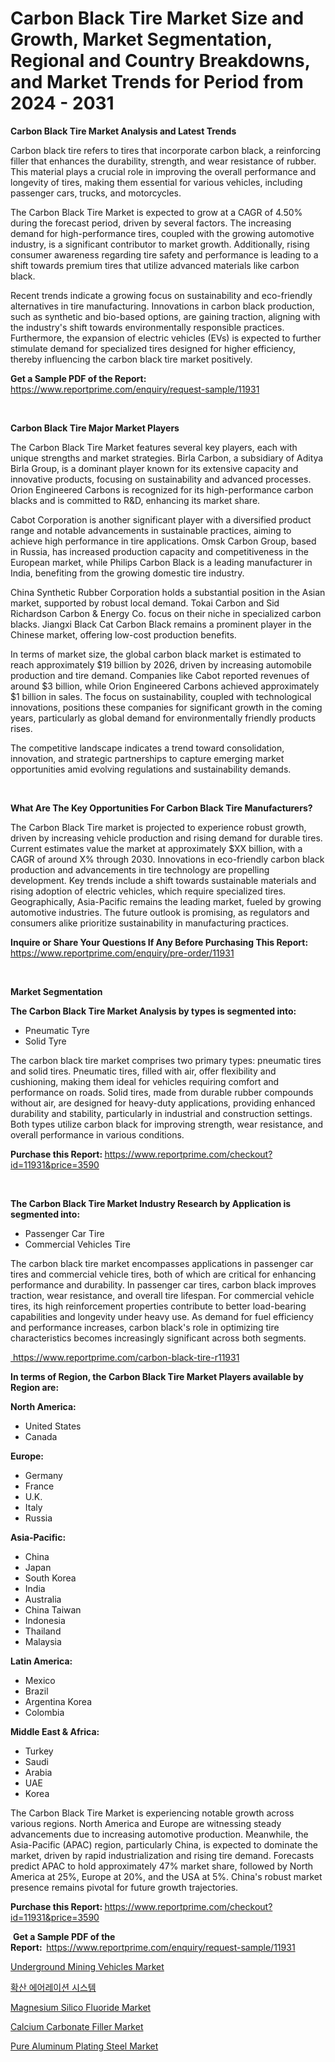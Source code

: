 <p><h1>Carbon Black Tire Market Size and Growth, Market Segmentation, Regional and Country Breakdowns, and Market Trends for Period from 2024 -  2031</h1></p><p><strong>Carbon Black Tire Market Analysis and Latest Trends</strong></p>
<p><p>Carbon black tire refers to tires that incorporate carbon black, a reinforcing filler that enhances the durability, strength, and wear resistance of rubber. This material plays a crucial role in improving the overall performance and longevity of tires, making them essential for various vehicles, including passenger cars, trucks, and motorcycles.</p><p>The Carbon Black Tire Market is expected to grow at a CAGR of 4.50% during the forecast period, driven by several factors. The increasing demand for high-performance tires, coupled with the growing automotive industry, is a significant contributor to market growth. Additionally, rising consumer awareness regarding tire safety and performance is leading to a shift towards premium tires that utilize advanced materials like carbon black.</p><p>Recent trends indicate a growing focus on sustainability and eco-friendly alternatives in tire manufacturing. Innovations in carbon black production, such as synthetic and bio-based options, are gaining traction, aligning with the industry's shift towards environmentally responsible practices. Furthermore, the expansion of electric vehicles (EVs) is expected to further stimulate demand for specialized tires designed for higher efficiency, thereby influencing the carbon black tire market positively.</p></p>
<p><strong>Get a Sample PDF of the Report:&nbsp;</strong> <a href="https://www.reportprime.com/enquiry/request-sample/11931">https://www.reportprime.com/enquiry/request-sample/11931</a></p>
<p>&nbsp;</p>
<p><strong>Carbon Black Tire Major Market Players</strong></p>
<p><p>The Carbon Black Tire Market features several key players, each with unique strengths and market strategies. Birla Carbon, a subsidiary of Aditya Birla Group, is a dominant player known for its extensive capacity and innovative products, focusing on sustainability and advanced processes. Orion Engineered Carbons is recognized for its high-performance carbon blacks and is committed to R&D, enhancing its market share. </p><p>Cabot Corporation is another significant player with a diversified product range and notable advancements in sustainable practices, aiming to achieve high performance in tire applications. Omsk Carbon Group, based in Russia, has increased production capacity and competitiveness in the European market, while Philips Carbon Black is a leading manufacturer in India, benefiting from the growing domestic tire industry.</p><p>China Synthetic Rubber Corporation holds a substantial position in the Asian market, supported by robust local demand. Tokai Carbon and Sid Richardson Carbon & Energy Co. focus on their niche in specialized carbon blacks. Jiangxi Black Cat Carbon Black remains a prominent player in the Chinese market, offering low-cost production benefits.</p><p>In terms of market size, the global carbon black market is estimated to reach approximately $19 billion by 2026, driven by increasing automobile production and tire demand. Companies like Cabot reported revenues of around $3 billion, while Orion Engineered Carbons achieved approximately $1 billion in sales. The focus on sustainability, coupled with technological innovations, positions these companies for significant growth in the coming years, particularly as global demand for environmentally friendly products rises. </p><p>The competitive landscape indicates a trend toward consolidation, innovation, and strategic partnerships to capture emerging market opportunities amid evolving regulations and sustainability demands.</p></p>
<p>&nbsp;</p>
<p><strong>What Are The Key Opportunities For Carbon Black Tire Manufacturers?</strong></p>
<p><p>The Carbon Black Tire market is projected to experience robust growth, driven by increasing vehicle production and rising demand for durable tires. Current estimates value the market at approximately $XX billion, with a CAGR of around X% through 2030. Innovations in eco-friendly carbon black production and advancements in tire technology are propelling development. Key trends include a shift towards sustainable materials and rising adoption of electric vehicles, which require specialized tires. Geographically, Asia-Pacific remains the leading market, fueled by growing automotive industries. The future outlook is promising, as regulators and consumers alike prioritize sustainability in manufacturing practices.</p></p>
<p><strong>Inquire or Share Your Questions If Any Before Purchasing This Report:</strong> <a href="https://www.reportprime.com/enquiry/pre-order/11931">https://www.reportprime.com/enquiry/pre-order/11931</a></p>
<p>&nbsp;</p>
<p><strong>Market Segmentation</strong></p>
<p><strong>The Carbon Black Tire Market Analysis by types is segmented into:</strong></p>
<p><ul><li>Pneumatic Tyre</li><li>Solid Tyre</li></ul></p>
<p><p>The carbon black tire market comprises two primary types: pneumatic tires and solid tires. Pneumatic tires, filled with air, offer flexibility and cushioning, making them ideal for vehicles requiring comfort and performance on roads. Solid tires, made from durable rubber compounds without air, are designed for heavy-duty applications, providing enhanced durability and stability, particularly in industrial and construction settings. Both types utilize carbon black for improving strength, wear resistance, and overall performance in various conditions.</p></p>
<p><strong>Purchase this Report:&nbsp;</strong><a href="https://www.reportprime.com/checkout?id=11931&price=3590">https://www.reportprime.com/checkout?id=11931&price=3590</a></p>
<p>&nbsp;</p>
<p><strong>The Carbon Black Tire Market Industry Research by Application is segmented into:</strong></p>
<p><ul><li>Passenger Car Tire</li><li>Commercial Vehicles Tire</li></ul></p>
<p><p>The carbon black tire market encompasses applications in passenger car tires and commercial vehicle tires, both of which are critical for enhancing performance and durability. In passenger car tires, carbon black improves traction, wear resistance, and overall tire lifespan. For commercial vehicle tires, its high reinforcement properties contribute to better load-bearing capabilities and longevity under heavy use. As demand for fuel efficiency and performance increases, carbon black's role in optimizing tire characteristics becomes increasingly significant across both segments.</p></p>
<p><a href="https://www.reportprime.com/carbon-black-tire-r11931">&nbsp;https://www.reportprime.com/carbon-black-tire-r11931</a></p>
<p><strong>In terms of Region, the Carbon Black Tire Market Players available by Region are:</strong></p>
<p>
    <p> <strong> North America: </strong>
        <ul>
            <li>United States</li>
            <li>Canada</li>
        </ul>
        </p> 
    <p> <strong> Europe: </strong>
        <ul>
            <li>Germany</li>
            <li>France</li>
            <li>U.K.</li>
            <li>Italy</li>
            <li>Russia</li>
        </ul>
        </p> 
    <p> <strong> Asia-Pacific: </strong>
        <ul>
            <li>China</li>
            <li>Japan</li>
            <li>South Korea</li>
            <li>India</li>
            <li>Australia</li>
            <li>China Taiwan</li>
            <li>Indonesia</li>
            <li>Thailand</li>
            <li>Malaysia</li>
        </ul>
        </p> 
    <p> <strong> Latin America: </strong>
        <ul>
            <li>Mexico</li>
            <li>Brazil</li>
            <li>Argentina Korea</li>
            <li>Colombia</li>
        </ul>
        </p> 
    <p> <strong> Middle East & Africa: </strong>
        <ul>
            <li>Turkey</li>
            <li>Saudi</li>
            <li>Arabia</li>
            <li>UAE</li>
            <li>Korea</li>
        </ul>
    </p>
    </p>
<p><p>The Carbon Black Tire Market is experiencing notable growth across various regions. North America and Europe are witnessing steady advancements due to increasing automotive production. Meanwhile, the Asia-Pacific (APAC) region, particularly China, is expected to dominate the market, driven by rapid industrialization and rising tire demand. Forecasts predict APAC to hold approximately 47% market share, followed by North America at 25%, Europe at 20%, and the USA at 5%. China's robust market presence remains pivotal for future growth trajectories.</p></p>
<p><strong>Purchase this Report: </strong><a href="https://www.reportprime.com/checkout?id=11931&price=3590">https://www.reportprime.com/checkout?id=11931&price=3590</a></p>
<p>&nbsp;<strong>Get a Sample PDF of the Report:&nbsp;&nbsp;</strong><a href="https://www.reportprime.com/enquiry/request-sample/11931">https://www.reportprime.com/enquiry/request-sample/11931</a></p>
<p><strong></strong></p>
<p><p><a href="https://medium.com/@clairhane_9803/underground-mining-vehicles-market-share-size-trends-industry-analysis-report-by-type-by-end-7f03d937f1cd">Underground Mining Vehicles Market</a></p><p><a href="https://medium.com/@biancamacdonald87/%ED%99%95%EC%82%B0-%EA%B3%B5%EA%B8%B0-%EA%B3%B5%EA%B8%89-%EC%8B%9C%EC%8A%A4%ED%85%9C-%EC%8B%9C%EC%9E%A5-%EC%A7%80%ED%91%9C-%EC%8B%9C%EC%9E%A5-%EA%B7%9C%EB%AA%A8-%EC%A7%80%EC%97%AD%EB%B3%84-%EB%B6%84%EC%84%9D-%EC%8B%9C%EC%9E%A5-%EC%B0%B8%EC%97%AC%EC%9E%90-%EB%B6%84%EC%84%9D-%EB%B0%8F-%EC%98%88%EC%B8%A1-2024-2031-553e82fb3378">확산 에어레이션 시스템</a></p><p><a href="https://issuu.com/reportprime-2/docs/magnesium-silico-fluoride-market-si_08b1f62c334dd6">Magnesium Silico Fluoride Market</a></p><p><a href="https://github.com/juniordelafrance/Market-Research-Report-List-4/blob/main/calcium-carbonate-filler-market.md">Calcium Carbonate Filler Market</a></p><p><a href="https://issuu.com/reportprime-2/docs/pure-aluminum-plating-steel-market-_07ca2302f31d70">Pure Aluminum Plating Steel Market</a></p></p>